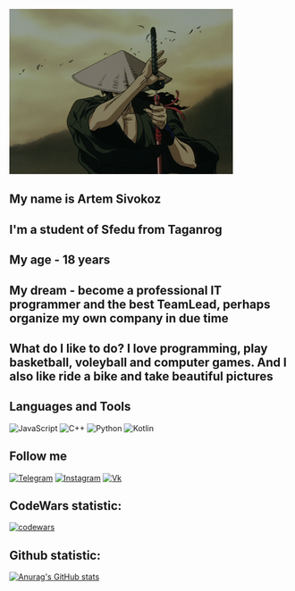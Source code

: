 ![Header](https://github.com/CmexoTvoritel/CmexoTvoritel/blob/main/assets/zIz.gif)

## My name is Artem Sivokoz
## I'm a student of Sfedu from Taganrog
## My age - 18 years
## My dream - become a professional IT programmer and the best TeamLead, perhaps organize my own company in due time
## What do I like to do? I love programming, play basketball, voleyball and computer games. And I also like ride a bike and take beautiful pictures


## Languages and Tools
![JavaScript](https://img.shields.io/badge/-JavaScript-000000?style=for-the-badge&logo=JavaScript)
![C++](https://img.shields.io/badge/-C++-000000?style=for-the-badge&logo=C%2b%2b&logoColor=6296CC)
![Python](https://img.shields.io/badge/-Python-000000?style=for-the-badge&logo=Python)
![Kotlin](https://img.shields.io/badge/-Kotlin-000000?style=for-the-badge&logo=Kotlin)

## Follow me
[![Telegram](https://img.shields.io/badge/-Telegram-000000?style=for-the-badge&logo=Telegram)](https://t.me/cmexotvoritel)
[![Instagram](https://img.shields.io/badge/-Instagram-000000?style=for-the-badge&logo=Instagram)](https://www.instagram.com/cmexotvoritel/)
[![Vk](https://img.shields.io/badge/-Vkontakte-000000?style=for-the-badge&logo=VK&logoColor=4F7DB3)](https://vk.com/cmexotvoritel)

## CodeWars statistic:

[![codewars](https://www.codewars.com/users/CmexoTvoritel/badges/large)](https://www.codewars.com/users/CmexoTvoritel)

## Github statistic: 

[![Anurag's GitHub stats](https://github-readme-stats.vercel.app/api?username=CmexoTvoritel&theme=radical)](https://github.com/CmexoTvoritel/github-readme-stats)
